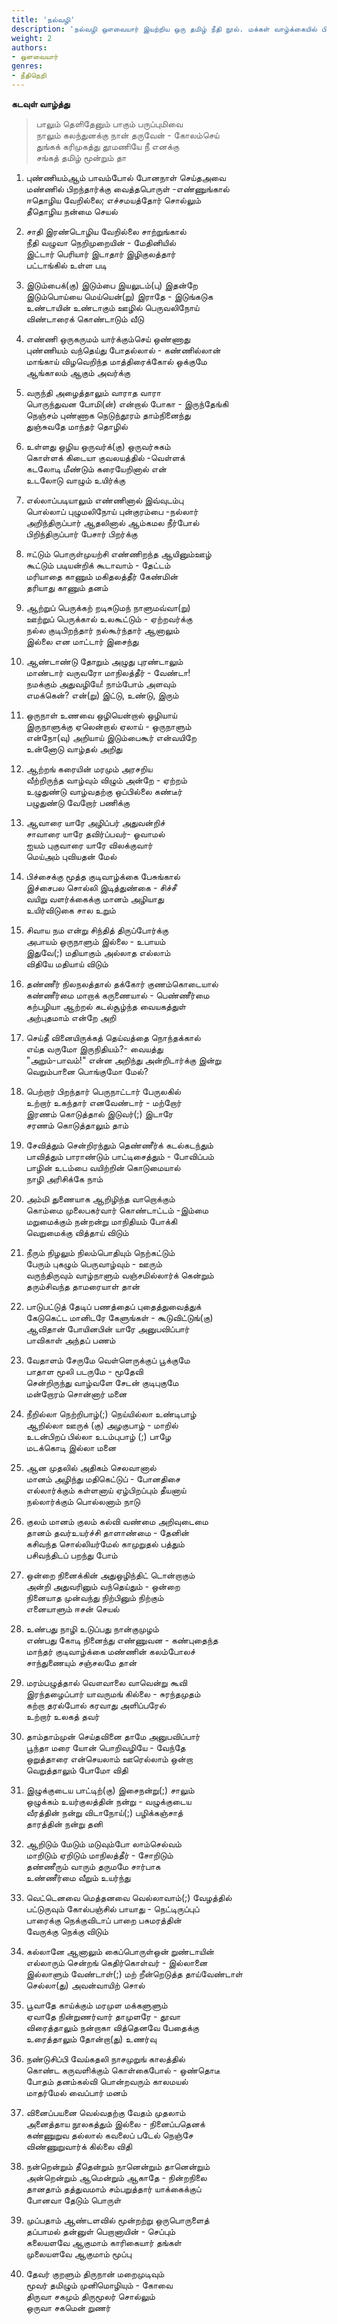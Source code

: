 ```yaml
---
title: 'நல்வழி'
description: 'நல்வழி ஔவையார் இயற்றிய ஒரு தமிழ் நீதி நூல். மக்கள் வாழ்க்கையில் பின் பற்றவேண்டிய நல்வழிகளை இந்நூல் எடுத்துரைப்பதால் இப்பெயர் ஏற்பட்டது.'
weight: 2
authors:
- ஒளவையார்
genres:
- நீதிநெறி
---
```


**கடவுள் வாழ்த்து**   
  
> பாலும் தெளிதேனும் பாகும் பருப்புமிவை  
> நாலும் கலந்துனக்கு நான் தருவேன் - கோலம்செய்  
> துங்கக் கரிமுகத்து தூமணியே நீ எனக்கு  
> சங்கத் தமிழ் மூன்றும் தா  
  
1. புண்ணியம்ஆம் பாவம்போல் போனநாள் செய்தஅவை  
மண்ணில் பிறந்தார்க்கு வைத்தபொருள் -எண்ணுங்கால்  
ஈதொழிய வேறில்லை; எச்சமயத்தோர் சொல்லும்  
தீதொழிய நன்மை செயல் 

1. சாதி இரண்டொழிய வேறில்லை சாற்றுங்கால்  
நீதி வழுவா நெறிமுறையின் - மேதினியில்  
இட்டார் பெரியார் இடாதார் இழிகுலத்தார்  
பட்டாங்கில் உள்ள படி 

1. இடும்பைக்(கு) இடும்பை இயலுடம்(பு) இதன்றே  
இடும்பொய்யை மெய்யென்(று) இராதே - இடுங்கடுக  
உண்டாயின் உண்டாகும் ஊழில் பெருவலிநோய்  
விண்டாரைக் கொண்டாடும் வீடு 

1. எண்ணி ஒருகருமம் யார்க்கும்செய் ஒண்ணாது  
புண்ணியம் வந்தெய்து போதல்லால் - கண்ணில்லான்  
மாங்காய் விழவெறிந்த மாத்திரைக்கோல் ஒக்குமே  
ஆங்காலம் ஆகும் அவர்க்கு 

1. வருந்தி அழைத்தாலும் வாராத வாரா  
பொருந்துவன போமி(ன்) என்றால் போகா - இருந்தேங்கி  
நெஞ்சம் புண்ணாக நெடுந்தூரம் தாம்நினைந்து  
துஞ்சுவதே மாந்தர் தொழில் 

1. உள்ளது ஒழிய ஒருவர்க்(கு) ஒருவர்சுகம்  
கொள்ளக் கிடையா குவலயத்தில் -வெள்ளக்  
கடலோடி மீண்டும் கரையேறினால் என்  
உடலோடு வாழும் உயிர்க்கு 

1. எல்லாப்படியாலும் எண்ணினால் இவ்வுடம்பு  
பொல்லாப் புழுமலிநோய் புன்குரம்பை -நல்லார்  
அறிந்திருப்பார் ஆதலினால் ஆம்கமல நீர்போல்  
பிறிந்திருப்பார் பேசார் பிறர்க்கு 

1. ஈட்டும் பொருள்முயற்சி எண்ணிறந்த ஆயினும்ஊழ்  
கூட்டும் படியன்றிக் கூடாவாம் - தேட்டம்  
மரியாதை காணும் மகிதலத்தீர் கேண்மின்  
தரியாது காணும் தனம் 

1. ஆற்றுப் பெருக்கற் றடிசுடுமந் நாளுமவ்வா(று)  
ஊற்றுப் பெருக்கால் உலகூட்டும் - ஏற்றவர்க்கு  
நல்ல குடிபிறந்தார் நல்கூர்ந்தார் ஆனாலும்  
இல்லை என மாட்டார் இசைந்து  

1. ஆண்டாண்டு தோறும் அழுது புரண்டாலும்  
மாண்டார் வருவரோ மாநிலத்தீர் - வேண்டா!  
நமக்கும் அதுவழியே! நாம்போம் அளவும்  
எமக்கென்? என்(று) இட்டு, உண்டு, இரும்

1. ஒருநாள் உணவை ஒழியென்றால் ஒழியாய்  
இருநாளுக்கு ஏலென்றால் ஏலாய் - ஒருநாளும்  
என்நோ(வு) அறியாய் இடும்பைகூர் என்வயிறே  
உன்னோடு வாழ்தல் அறிது

1. ஆற்றங் கரையின் மரமும் அரசறிய  
வீற்றிருந்த வாழ்வும் விழும் அன்றே - ஏற்றம்  
உழுதுண்டு வாழ்வதற்கு ஒப்பில்லை கண்டீர்  
பழுதுண்டு வேறோர் பணிக்கு

1. ஆவாரை யாரே அழிப்பர் அதுவன்றிச்  
சாவாரை யாரே தவிர்ப்பவர்- ஓவாமல்  
ஐயம் புகுவாரை யாரே விலக்குவார்  
மெய்அம் புவியதன் மேல்

1. பிச்சைக்கு மூத்த குடிவாழ்க்கை பேசுங்கால்  
இச்சைபல சொல்லி இடித்துண்கை - சிச்சீ  
வயிறு வளர்க்கைக்கு மானம் அழியாது  
உயிர்விடுகை சால உறும்

1. சிவாய நம என்று சிந்தித் திருப்போர்க்கு  
அபாயம் ஒருநாளும் இல்லை - உபாயம்  
இதுவே(;) மதியாகும் அல்லாத எல்லாம்  
விதியே மதியாய் விடும்

1. தண்ணீர் நிலநலத்தால் தக்கோர் குணம்கொடையால்  
கண்ணீர்மை மாறாக் கருணையால் - பெண்ணீர்மை  
கற்பழியா ஆற்றல் கடல்சூழ்ந்த வையகத்துள்  
அற்புதமாம் என்றே அறி

1. செய்தீ வினையிருக்கத் தெய்வத்தை நொந்தக்கால்  
எய்த வருமோ இருநிதியம்?- வையத்து  
"அறும்-பாவம்!" என்ன அறிந்து அன்றிடார்க்கு இன்று  
வெறும்பானை பொங்குமோ மேல்?

1. பெற்றார் பிறந்தார் பெருநாட்டார் பேருலகில்  
உற்றார் உகந்தார் எனவேண்டார் - மற்றோர்  
இரணம் கொடுத்தால் இடுவர்(;) இடாரே  
சரணம் கொடுத்தாலும் தாம்

1. சேவித்தும் சென்றிரந்தும் தெண்ணீர்க் கடல்கடந்தும்  
பாவித்தும் பாராண்டும் பாட்டிசைத்தும் - போவிப்பம்  
பாழின் உடம்பை வயிற்றின் கொடுமையால்  
நாழி அரிசிக்கே நாம்

1. அம்மி துணையாக ஆறிழிந்த வாறொக்கும்  
கொம்மை முலைபகர்வார் கொண்டாட்டம் -இம்மை  
மறுமைக்கும் நன்றன்று மாநிதியம் போக்கி  
வெறுமைக்கு வித்தாய் விடும்

1. நீரும் நிழலும் நிலம்பொதியும் நெற்கட்டும்  
பேரும் புகழும் பெருவாழ்வும் - ஊரும்  
வருந்திருவும் வாழ்நாளும் வஞ்சமில்லார்க் கென்றும்  
தரும்சிவந்த தாமரையாள் தான்

1. பாடுபட்டுத் தேடிப் பணத்தைப் புதைத்துவைத்துக்  
கேடுகெட்ட மானிடரே கேளுங்கள் - கூடுவிட்டுங்(கு)  
ஆவிதான் போயினபின் யாரே அனுபவிப்பார்  
பாவிகாள் அந்தப் பணம்

1. வேதாளம் சேருமே வெள்ளெருக்குப் பூக்குமே  
பாதாள மூலி படருமே - மூதேவி  
சென்றிருந்து வாழ்வளே சேடன் குடிபுகுமே  
மன்றோரம் சொன்னார் மனை

1. நீறில்லா நெற்றிபாழ்(;) நெய்யில்லா உண்டிபாழ்  
ஆறில்லா ஊருக் (கு) அழகுபாழ் - மாறில்  
உடன்பிறப் பில்லா உடம்புபாழ் (;) பாழே  
மடக்கொடி இல்லா மனை

1. ஆன முதலில் அதிகம் செலவானால்  
மானம் அழிந்து மதிகெட்டுப் - போனதிசை  
எல்லார்க்கும் கள்ளனாய் ஏழ்பிறப்பும் தீயனாய்  
நல்லார்க்கும் பொல்லனாம் நாடு

1. குலம் மானம் குலம் கல்வி வண்மை அறிவுடைமை  
தானம் தவர்உயர்ச்சி தாளாண்மை - தேனின்  
கசிவந்த சொல்லியர்மேல் காமுறுதல் பத்தும்  
பசிவந்திடப் பறந்து போம்

1. ஒன்றை நினைக்கின் அதுஒழிந்திட் டொன்றாகும்  
அன்றி அதுவரினும் வந்தெய்தும் - ஒன்றை  
நினையாத முன்வந்து நிற்பினும் நிற்கும்  
எனையாளும் ஈசன் செயல்

1. உண்பது நாழி உடுப்பது நான்குமுழம்  
எண்பது கோடி நினைந்து எண்ணுவன - கண்புதைந்த  
மாந்தர் குடிவாழ்க்கை மண்ணின் கலம்போலச்  
சாந்துணையும் சஞ்சலமே தான்

1. மரம்பழுத்தால் வௌவாலை வாவென்று கூவி  
இரந்தழைப்பார் யாவருமங் கில்லை - சுரந்தமுதம்  
கற்றா தரல்போல் கரவாது அளிப்பரேல்  
உற்றார் உலகத் தவர்

1. தாம்தாம்முன் செய்தவினை தாமே அனுபவிப்பார்  
பூந்தா மரை யோன் பொறிவழியே - வேந்தே  
ஒறுத்தாரை என்செயலாம் ஊரெல்லாம் ஒன்றா  
வெறுத்தாலும் போமோ விதி

1. இழுக்குடைய பாட்டிற்(கு) இசைநன்று(;) சாலும்  
ஒழுக்கம் உயர்குலத்தின் நன்று - வழுக்குடைய  
வீரத்தின் நன்று விடாநோய்(;) பழிக்கஞ்சாத்  
தாரத்தின் நன்று தனி

1. ஆறிடும் மேடும் மடுவும்போ லாம்செல்வம்  
மாறிடும் ஏறிடும் மாநிலத்தீர் - சோறிடும்  
தண்ணீரும் வாரும் தருமமே சார்பாக  
உண்ணீர்மை வீறும் உயர்ந்து

1. வெட்டெனவை மெத்தனவை வெல்லாவாம்(;) வேழத்தில்  
பட்டுருவும் கோல்பஞ்சில் பாயாது - நெட்டிருப்புப்  
பாரைக்கு நெக்குவிடாப் பாறை பசுமரத்தின்  
வேருக்கு நெக்கு விடும்

1. கல்லானே ஆனாலும் கைப்பொருள்ஒன் றுண்டாயின்  
எல்லாரும் சென்றங் கெதிர்கொள்வர் - இல்லானை  
இல்லாளும் வேண்டாள்(;) மற் றீன்றெடுத்த தாய்வேண்டாள்  
செல்லா(து) அவன்வாயிற் சொல்

1. பூவாதே காய்க்கும் மரமுள மக்களுளும்  
ஏவாதே நின்றுணர்வார் தாமுளரே - தூவா  
விரைத்தாலும் நன்றாகா வித்தெனவே பேதைக்கு  
உரைத்தாலும் தோன்றா(து) உணர்வு

1. நண்டுசிப்பி வேய்கதலி நாசமுறுங் காலத்தில்  
கொண்ட கருவளிக்கும் கொள்கைபோல் - ஒண்தொடீ  
போதம் தனம்கல்வி பொன்றவரும் காலமயல்  
மாதர்மேல் வைப்பார் மனம்

1. வினைப்பயனை வெல்வதற்கு வேதம் முதலாம்  
அனைத்தாய நூலகத்தும் இல்லை - நினைப்பதெனக்  
கண்ணுறுவ தல்லால் கவலைப் படேல் நெஞ்சே  
விண்ணுறுவார்க் கில்லை விதி

1. நன்றென்றும் தீதென்றும் நானென்றும் தானென்றும்  
அன்றென்றும் ஆமென்றும் ஆகாதே - நின்றநிலை  
தானதாம் தத்துவமாம் சம்பறுத்தார் யாக்கைக்குப்  
போனவா தேடும் பொருள்

1. முப்பதாம் ஆண்டளவில் மூன்றற்று ஒருபொருளைத்  
தப்பாமல் தன்னுள் பெறானாயின் - செப்பும்  
கலையளவே ஆகுமாம் காரிகையார் தங்கள்  
முலையளவே ஆகுமாம் மூப்பு

1. தேவர் குறளும் திருநான் மறைமுடிவும்  
மூவர் தமிழும் முனிமொழியும் - கோவை  
திருவா சகமும் திருமூலர் சொல்லும்  
ஒருவா சகமென் றுணர்